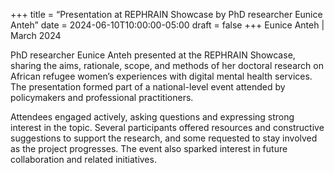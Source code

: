 +++
title = “Presentation at REPHRAIN Showcase by PhD researcher Eunice Anteh”
date = 2024-06-10T10:00:00-05:00
draft = false
+++
Eunice Anteh | March 2024

PhD researcher Eunice Anteh presented at the REPHRAIN Showcase, sharing the aims, rationale, scope, and methods of her doctoral research on African refugee women’s experiences with digital mental health services. The presentation formed part of a national-level event attended by policymakers and professional practitioners.

Attendees engaged actively, asking questions and expressing strong interest in the topic. Several participants offered resources and constructive suggestions to support the research, and some requested to stay involved as the project progresses. The event also sparked interest in future collaboration and related initiatives.